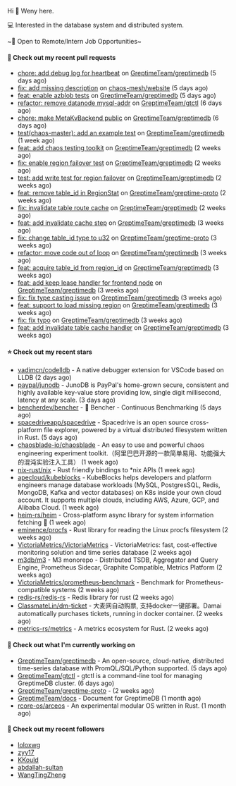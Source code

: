 Hi 👋 Weny here.

💻 Interested in the database system and distributed system.

~🍺 Open to Remote/Intern Job Opportunities~

#### 🔨 Check out my recent pull requests

- [chore: add debug log for heartbeat](https://github.com/GreptimeTeam/greptimedb/pull/1770) on [GreptimeTeam/greptimedb](https://github.com/GreptimeTeam/greptimedb) (5 days ago)
- [fix: add missing description](https://github.com/chaos-mesh/website/pull/389) on [chaos-mesh/website](https://github.com/chaos-mesh/website) (5 days ago)
- [feat: enable azblob tests](https://github.com/GreptimeTeam/greptimedb/pull/1765) on [GreptimeTeam/greptimedb](https://github.com/GreptimeTeam/greptimedb) (5 days ago)
- [refactor: remove datanode mysql-addr](https://github.com/GreptimeTeam/gtctl/pull/81) on [GreptimeTeam/gtctl](https://github.com/GreptimeTeam/gtctl) (6 days ago)
- [chore: make MetaKvBackend public](https://github.com/GreptimeTeam/greptimedb/pull/1761) on [GreptimeTeam/greptimedb](https://github.com/GreptimeTeam/greptimedb) (6 days ago)
- [test(chaos-master): add an example test](https://github.com/GreptimeTeam/greptimedb/pull/1736) on [GreptimeTeam/greptimedb](https://github.com/GreptimeTeam/greptimedb) (1 week ago)
- [feat: add chaos testing toolkit](https://github.com/GreptimeTeam/greptimedb/pull/1713) on [GreptimeTeam/greptimedb](https://github.com/GreptimeTeam/greptimedb) (2 weeks ago)
- [fix: enable region failover test](https://github.com/GreptimeTeam/greptimedb/pull/1699) on [GreptimeTeam/greptimedb](https://github.com/GreptimeTeam/greptimedb) (2 weeks ago)
- [test: add write test for region failover](https://github.com/GreptimeTeam/greptimedb/pull/1673) on [GreptimeTeam/greptimedb](https://github.com/GreptimeTeam/greptimedb) (2 weeks ago)
- [feat: remove table_id in RegionStat](https://github.com/GreptimeTeam/greptime-proto/pull/43) on [GreptimeTeam/greptime-proto](https://github.com/GreptimeTeam/greptime-proto) (2 weeks ago)
- [fix: invalidate table route cache](https://github.com/GreptimeTeam/greptimedb/pull/1663) on [GreptimeTeam/greptimedb](https://github.com/GreptimeTeam/greptimedb) (2 weeks ago)
- [feat: add invalidate cache step](https://github.com/GreptimeTeam/greptimedb/pull/1658) on [GreptimeTeam/greptimedb](https://github.com/GreptimeTeam/greptimedb) (3 weeks ago)
- [fix: change table_id type to u32](https://github.com/GreptimeTeam/greptime-proto/pull/40) on [GreptimeTeam/greptime-proto](https://github.com/GreptimeTeam/greptime-proto) (3 weeks ago)
- [refactor: move code out of loop](https://github.com/GreptimeTeam/greptimedb/pull/1657) on [GreptimeTeam/greptimedb](https://github.com/GreptimeTeam/greptimedb) (3 weeks ago)
- [feat: acquire table_id from region_id](https://github.com/GreptimeTeam/greptimedb/pull/1656) on [GreptimeTeam/greptimedb](https://github.com/GreptimeTeam/greptimedb) (3 weeks ago)
- [feat: add keep lease handler for frontend node](https://github.com/GreptimeTeam/greptimedb/pull/1655) on [GreptimeTeam/greptimedb](https://github.com/GreptimeTeam/greptimedb) (3 weeks ago)
- [fix: fix type casting issue](https://github.com/GreptimeTeam/greptimedb/pull/1652) on [GreptimeTeam/greptimedb](https://github.com/GreptimeTeam/greptimedb) (3 weeks ago)
- [feat: support to load missing region](https://github.com/GreptimeTeam/greptimedb/pull/1651) on [GreptimeTeam/greptimedb](https://github.com/GreptimeTeam/greptimedb) (3 weeks ago)
- [fix: fix typo](https://github.com/GreptimeTeam/greptimedb/pull/1649) on [GreptimeTeam/greptimedb](https://github.com/GreptimeTeam/greptimedb) (3 weeks ago)
- [feat: add invalidate table cache handler](https://github.com/GreptimeTeam/greptimedb/pull/1633) on [GreptimeTeam/greptimedb](https://github.com/GreptimeTeam/greptimedb) (3 weeks ago)

#### ⭐ Check out my recent stars

- [vadimcn/codelldb](https://github.com/vadimcn/codelldb) - A native debugger extension for VSCode based on LLDB (2 days ago)
- [paypal/junodb](https://github.com/paypal/junodb) - JunoDB is PayPal&#39;s home-grown secure, consistent and highly available key-value store providing low, single digit millisecond, latency at any scale. (3 days ago)
- [bencherdev/bencher](https://github.com/bencherdev/bencher) - 🐰 Bencher - Continuous Benchmarking (5 days ago)
- [spacedriveapp/spacedrive](https://github.com/spacedriveapp/spacedrive) - Spacedrive is an open source cross-platform file explorer, powered by a virtual distributed filesystem written in Rust. (5 days ago)
- [chaosblade-io/chaosblade](https://github.com/chaosblade-io/chaosblade) - An easy to use and powerful chaos engineering experiment toolkit.（阿里巴巴开源的一款简单易用、功能强大的混沌实验注入工具） (1 week ago)
- [nix-rust/nix](https://github.com/nix-rust/nix) - Rust friendly bindings to *nix APIs (1 week ago)
- [apecloud/kubeblocks](https://github.com/apecloud/kubeblocks) - KubeBlocks helps developers and platform engineers manage database workloads (MySQL, PostgresSQL,  Redis, MongoDB, Kafka and vector databases) on K8s inside your own cloud account. It supports multiple clouds, including AWS, Azure, GCP, and Alibaba Cloud. (1 week ago)
- [heim-rs/heim](https://github.com/heim-rs/heim) - Cross-platform async library for system information fetching 🦀 (1 week ago)
- [eminence/procfs](https://github.com/eminence/procfs) - Rust library for reading the Linux procfs filesystem (2 weeks ago)
- [VictoriaMetrics/VictoriaMetrics](https://github.com/VictoriaMetrics/VictoriaMetrics) - VictoriaMetrics: fast, cost-effective monitoring solution and time series database (2 weeks ago)
- [m3db/m3](https://github.com/m3db/m3) - M3 monorepo - Distributed TSDB, Aggregator and Query Engine, Prometheus Sidecar, Graphite Compatible, Metrics Platform (2 weeks ago)
- [VictoriaMetrics/prometheus-benchmark](https://github.com/VictoriaMetrics/prometheus-benchmark) - Benchmark for Prometheus-compatible systems (2 weeks ago)
- [redis-rs/redis-rs](https://github.com/redis-rs/redis-rs) - Redis library for rust (2 weeks ago)
- [ClassmateLin/dm-ticket](https://github.com/ClassmateLin/dm-ticket) - 大麦网自动购票, 支持docker一键部署。Damai automatically purchases tickets, running in docker container. (2 weeks ago)
- [metrics-rs/metrics](https://github.com/metrics-rs/metrics) - A metrics ecosystem for Rust. (2 weeks ago)

#### 👷 Check out what I'm currently working on

- [GreptimeTeam/greptimedb](https://github.com/GreptimeTeam/greptimedb) - An open-source, cloud-native, distributed time-series database with PromQL/SQL/Python supported. (5 days ago)
- [GreptimeTeam/gtctl](https://github.com/GreptimeTeam/gtctl) - gtctl is a command-line tool for managing GreptimeDB cluster. (6 days ago)
- [GreptimeTeam/greptime-proto](https://github.com/GreptimeTeam/greptime-proto) -  (2 weeks ago)
- [GreptimeTeam/docs](https://github.com/GreptimeTeam/docs) - Document for GreptimeDB (1 month ago)
- [rcore-os/arceos](https://github.com/rcore-os/arceos) - An experimental modular OS written in Rust. (1 month ago)

#### 👯 Check out my recent followers

- [loloxwg](https://github.com/loloxwg)
- [zyy17](https://github.com/zyy17)
- [KKould](https://github.com/KKould)
- [abdallah-sultan](https://github.com/abdallah-sultan)
- [WangTingZheng](https://github.com/WangTingZheng)


